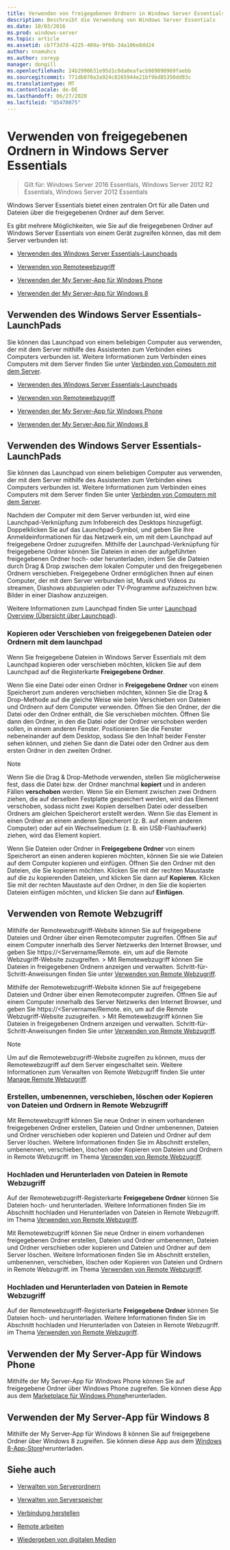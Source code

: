 ```yaml
---
title: Verwenden von freigegebenen Ordnern in Windows Server Essentials
description: Beschreibt die Verwendung von Windows Server Essentials
ms.date: 10/03/2016
ms.prod: windows-server
ms.topic: article
ms.assetid: cb7f3d7d-4225-409a-9f6b-34a106e8dd24
author: nnamuhcs
ms.author: coreyp
manager: dongill
ms.openlocfilehash: 24b2990631e95d1c0da0eafacb989090969faebb
ms.sourcegitcommit: 771db070a3a924c8265944e21bf9bd85350dd93c
ms.translationtype: MT
ms.contentlocale: de-DE
ms.lasthandoff: 06/27/2020
ms.locfileid: "85470075"
---
```

# <a name="use-shared-folders-in-windows-server-essentials"></a>Verwenden von freigegebenen Ordnern in Windows Server Essentials

>Gilt für: Windows Server 2016 Essentials, Windows Server 2012 R2 Essentials, Windows Server 2012 Essentials

 Windows Server Essentials bietet einen zentralen Ort für alle Daten und Dateien über die freigegebenen Ordner auf dem Server.

 Es gibt mehrere Möglichkeiten, wie Sie auf die freigegebenen Ordner auf Windows Server Essentials von einem Gerät zugreifen können, das mit dem Server verbunden ist:


-   [Verwenden des Windows Server Essentials-Launchpads](Use-Shared-Folders-in-Windows-Server-Essentials.md#BKMK_UsingLaunchpad)

-   [Verwenden von Remotewebzugriff](Use-Shared-Folders-in-Windows-Server-Essentials.md#BKMK_UsingRWA)

-   [Verwenden der My Server-App für Windows Phone](Use-Shared-Folders-in-Windows-Server-Essentials.md#BKMK_Phone)

-   [Verwenden der My Server-App für Windows 8](Use-Shared-Folders-in-Windows-Server-Essentials.md#BKMK_App)

##  <a name="using-the-windows-server-essentials-launchpad"></a><a name="BKMK_UsingLaunchpad"></a>Verwenden des Windows Server Essentials-LaunchPads
 Sie können das Launchpad von einem beliebigen Computer aus verwenden, der mit dem Server mithilfe des Assistenten zum Verbinden eines Computers verbunden ist. Weitere Informationen zum Verbinden eines Computers mit dem Server finden Sie unter [Verbinden von Computern mit dem Server](Get-Connected-in-Windows-Server-Essentials.md#BKMK_9).

-   [Verwenden des Windows Server Essentials-Launchpads](../use/Use-Shared-Folders-in-Windows-Server-Essentials.md#BKMK_UsingLaunchpad)

-   [Verwenden von Remotewebzugriff](../use/Use-Shared-Folders-in-Windows-Server-Essentials.md#BKMK_UsingRWA)

-   [Verwenden der My Server-App für Windows Phone](../use/Use-Shared-Folders-in-Windows-Server-Essentials.md#BKMK_Phone)

-   [Verwenden der My Server-App für Windows 8](../use/Use-Shared-Folders-in-Windows-Server-Essentials.md#BKMK_App)

##  <a name="using-the-windows-server-essentials-launchpad"></a><a name="BKMK_UsingLaunchpad"></a>Verwenden des Windows Server Essentials-LaunchPads
 Sie können das Launchpad von einem beliebigen Computer aus verwenden, der mit dem Server mithilfe des Assistenten zum Verbinden eines Computers verbunden ist. Weitere Informationen zum Verbinden eines Computers mit dem Server finden Sie unter [Verbinden von Computern mit dem Server](../use/Get-Connected-in-Windows-Server-Essentials.md#BKMK_9).


 Nachdem der Computer mit dem Server verbunden ist, wird eine Launchpad-Verknüpfung zum Infobereich des Desktops hinzugefügt. Doppelklicken Sie auf das Launchpad-Symbol, und geben Sie Ihre Anmeldeinformationen für das Netzwerk ein, um mit dem Launchpad auf freigegebene Ordner zuzugreifen. Mithilfe der Launchpad-Verknüpfung für freigegebene Ordner können Sie Dateien in einen der aufgeführten freigegebenen Ordner hoch- oder herunterladen, indem Sie die Dateien durch Drag & Drop zwischen dem lokalen Computer und den freigegebenen Ordnern verschieben. Freigegebene Ordner ermöglichen Ihnen auf einen Computer, der mit dem Server verbunden ist, Musik und Videos zu streamen, Diashows abzuspielen oder TV-Programme aufzuzeichnen bzw. Bilder in einer Diashow anzuzeigen.

 Weitere Informationen zum Launchpad finden Sie unter [Launchpad Overview (Übersicht über Launchpad](../manage/Overview-of-the-Launchpad-in-Windows-Server-Essentials.md)).

###  <a name="copy-or-move-shared-files-or-folders-using-the-launchpad"></a><a name="BKMK_Launchpad"></a>Kopieren oder Verschieben von freigegebenen Dateien oder Ordnern mit dem launchpad
 Wenn Sie freigegebene Dateien in Windows Server Essentials mit dem Launchpad kopieren oder verschieben möchten, klicken Sie auf dem Launchpad auf die Registerkarte **Freigegebene Ordner**.

 Wenn Sie eine Datei oder einen Ordner in **Freigegebene Ordner** von einem Speicherort zum anderen verschieben möchten, können Sie die Drag & Drop-Methode auf die gleiche Weise wie beim Verschieben von Dateien und Ordnern auf dem Computer verwenden. Öffnen Sie den Ordner, der die Datei oder den Ordner enthält, die Sie verschieben möchten. Öffnen Sie dann den Ordner, in den die Datei oder der Ordner verschoben werden sollen, in einem anderen Fenster. Positionieren Sie die Fenster nebeneinander auf dem Desktop, sodass Sie den Inhalt beider Fenster sehen können, und ziehen Sie dann die Datei oder den Ordner aus dem ersten Ordner in den zweiten Ordner.

> [!NOTE]
>  Wenn Sie die Drag & Drop-Methode verwenden, stellen Sie möglicherweise fest, dass die Datei bzw. der Ordner manchmal **kopiert** und in anderen Fällen **verschoben** werden. Wenn Sie ein Element zwischen zwei Ordnern ziehen, die auf derselben Festplatte gespeichert werden, wird das Element verschoben, sodass nicht zwei Kopien derselben Datei oder desselben Ordners am gleichen Speicherort erstellt werden. Wenn Sie das Element in einen Ordner an einem anderen Speicherort (z. B. auf einem anderen Computer) oder auf ein Wechselmedium (z. B. ein USB-Flashlaufwerk) ziehen, wird das Element kopiert.

 Wenn Sie Dateien oder Ordner in **Freigegebene Ordner** von einem Speicherort an einen anderen kopieren möchten, können Sie sie wie Dateien auf dem Computer kopieren und einfügen. Öffnen Sie den Ordner mit den Dateien, die Sie kopieren möchten. Klicken Sie mit der rechten Maustaste auf die zu kopierenden Dateien, und klicken Sie dann auf **Kopieren**. Klicken Sie mit der rechten Maustaste auf den Ordner, in den Sie die kopierten Dateien einfügen möchten, und klicken Sie dann auf **Einfügen**.

##  <a name="using-remote-web-access"></a><a name="BKMK_UsingRWA"></a>Verwenden von Remote Webzugriff

 Mithilfe der Remotewebzugriff-Website können Sie auf freigegebene Dateien und Ordner über einen Remotecomputer zugreifen. Öffnen Sie auf einem Computer innerhalb des Server Netzwerks den Internet Browser, und geben Sie https://<Servername/Remote. ein, um auf die Remote Webzugriff-Website zuzugreifen. \> Mit Remotewebzugriff können Sie Dateien in freigegebenen Ordnern anzeigen und verwalten. Schritt-für-Schritt-Anweisungen finden Sie unter [Verwenden von Remote Webzugriff](Use-Remote-Web-Access-in-Windows-Server-Essentials.md).

 Mithilfe der Remotewebzugriff-Website können Sie auf freigegebene Dateien und Ordner über einen Remotecomputer zugreifen. Öffnen Sie auf einem Computer innerhalb des Server Netzwerks den Internet Browser, und geben Sie https://<Servername/Remote. ein, um auf die Remote Webzugriff-Website zuzugreifen. \> Mit Remotewebzugriff können Sie Dateien in freigegebenen Ordnern anzeigen und verwalten. Schritt-für-Schritt-Anweisungen finden Sie unter [Verwenden von Remote Webzugriff](../use/Use-Remote-Web-Access-in-Windows-Server-Essentials.md).


> [!NOTE]
>  Um auf die Remotewebzugriff-Website zugreifen zu können, muss der Remotewebzugriff auf dem Server eingeschaltet sein. Weitere Informationen zum Verwalten von Remote Webzugriff finden Sie unter [Manage Remote Webzugriff](../manage/Manage-Remote-Web-Access-in-Windows-Server-Essentials.md).

###  <a name="create-rename-move-delete-or-copy-files-and-folders-in-remote-web-access"></a><a name="BKMK_2"></a>Erstellen, umbenennen, verschieben, löschen oder Kopieren von Dateien und Ordnern in Remote Webzugriff

 Mit Remotewebzugriff können Sie neue Ordner in einem vorhandenen freigegebenen Ordner erstellen, Dateien und Ordner umbenennen, Dateien und Ordner verschieben oder kopieren und Dateien und Ordner auf dem Server löschen. Weitere Informationen finden Sie im Abschnitt erstellen, umbenennen, verschieben, löschen oder Kopieren von Dateien und Ordnern in Remote Webzugriff. im Thema [Verwenden von Remote Webzugriff](Use-Remote-Web-Access-in-Windows-Server-Essentials.md).

###  <a name="upload-and-download-files-in-remote-web-access"></a><a name="BKMK_3"></a>Hochladen und Herunterladen von Dateien in Remote Webzugriff
 Auf der Remotewebzugriff-Registerkarte **Freigegebene Ordner** können Sie Dateien hoch- und herunterladen. Weitere Informationen finden Sie im Abschnitt hochladen und Herunterladen von Dateien in Remote Webzugriff. im Thema [Verwenden von Remote Webzugriff](Use-Remote-Web-Access-in-Windows-Server-Essentials.md).

 Mit Remotewebzugriff können Sie neue Ordner in einem vorhandenen freigegebenen Ordner erstellen, Dateien und Ordner umbenennen, Dateien und Ordner verschieben oder kopieren und Dateien und Ordner auf dem Server löschen. Weitere Informationen finden Sie im Abschnitt erstellen, umbenennen, verschieben, löschen oder Kopieren von Dateien und Ordnern in Remote Webzugriff. im Thema [Verwenden von Remote Webzugriff](../use/Use-Remote-Web-Access-in-Windows-Server-Essentials.md).

###  <a name="upload-and-download-files-in-remote-web-access"></a><a name="BKMK_3"></a>Hochladen und Herunterladen von Dateien in Remote Webzugriff
 Auf der Remotewebzugriff-Registerkarte **Freigegebene Ordner** können Sie Dateien hoch- und herunterladen. Weitere Informationen finden Sie im Abschnitt hochladen und Herunterladen von Dateien in Remote Webzugriff. im Thema [Verwenden von Remote Webzugriff](../use/Use-Remote-Web-Access-in-Windows-Server-Essentials.md).


##  <a name="using-my-server-app-for-windows-phone"></a><a name="BKMK_Phone"></a>Verwenden der My Server-App für Windows Phone
 Mithilfe der My Server-App für Windows Phone können Sie auf freigegebene Ordner über Windows Phone zugreifen. Sie können diese App aus dem [Marketplace für Windows Phone](http://www.windowsphone.com/apps/6c2f98d5-6fcf-4e1d-b8b1-cde62ea1a94a)herunterladen.

##  <a name="using-my-server-app-for-windows-8"></a><a name="BKMK_App"></a>Verwenden der My Server-App für Windows 8
 Mithilfe der My Server-App für Windows 8 können Sie auf freigegebene Ordner über Windows 8 zugreifen. Sie können diese App aus dem [Windows 8-App-Store](https://windows.microsoft.com/windows-8/apps)herunterladen.

## <a name="see-also"></a>Siehe auch

-   [Verwalten von Serverordnern](../manage/Manage-Server-Folders-in-Windows-Server-Essentials.md)

-   [Verwalten von Serverspeicher](../manage/Manage-Server-Storage-in-Windows-Server-Essentials.md)

-   [Verbindung herstellen](Get-Connected-in-Windows-Server-Essentials.md)

-   [Remote arbeiten](Work-Remotely-in-Windows-Server-Essentials.md)

-   [Wiedergeben von digitalen Medien](Play-Digital-Media-in-Windows-Server-Essentials.md)

